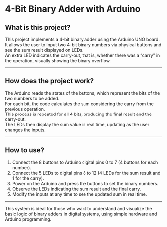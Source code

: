 # 4-Bit Binary Adder with Arduino

## What is this project?

This project implements a 4-bit binary adder using the Arduino UNO board.  
It allows the user to input two 4-bit binary numbers via physical buttons and see the sum result displayed on LEDs.  
An extra LED indicates the carry-out, that is, whether there was a “carry” in the operation, visually showing the binary overflow.

---

## How does the project work?

The Arduino reads the states of the buttons, which represent the bits of the two numbers to be added.  
For each bit, the code calculates the sum considering the carry from the previous operation.  
This process is repeated for all 4 bits, producing the final result and the carry-out.  
The LEDs then display the sum value in real time, updating as the user changes the inputs.

---

## How to use?

1. Connect the 8 buttons to Arduino digital pins 0 to 7 (4 buttons for each number).  
2. Connect the 5 LEDs to digital pins 8 to 12 (4 LEDs for the sum result and 1 for the carry).  
3. Power on the Arduino and press the buttons to set the binary numbers.  
4. Observe the LEDs indicating the sum result and the final carry.  
5. Modify the inputs at any time to see the updated sum in real time.

---

This system is ideal for those who want to understand and visualize the basic logic of binary adders in digital systems, using simple hardware and Arduino programming.
